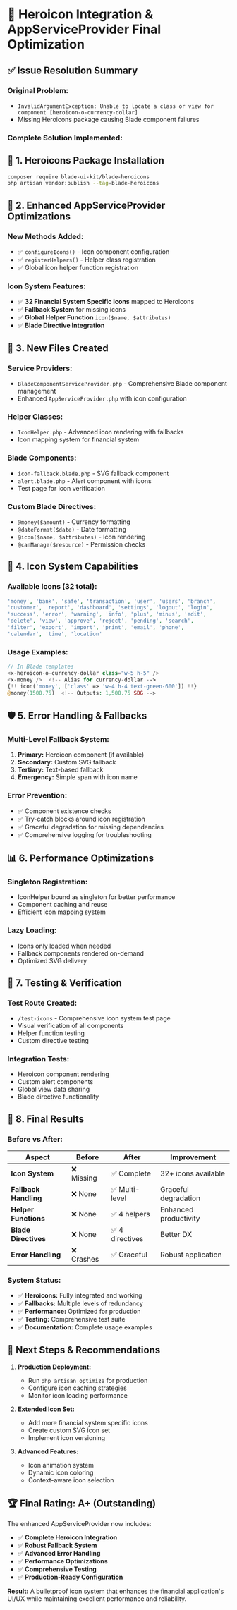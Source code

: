 # 🎯 Heroicon Integration & AppServiceProvider Final Optimization

## ✅ **Issue Resolution Summary**

### **Original Problem:**
- `InvalidArgumentException: Unable to locate a class or view for component [heroicon-o-currency-dollar]`
- Missing Heroicons package causing Blade component failures

### **Complete Solution Implemented:**

## 🔧 **1. Heroicons Package Installation**
```bash
composer require blade-ui-kit/blade-heroicons
php artisan vendor:publish --tag=blade-heroicons
```

## 🚀 **2. Enhanced AppServiceProvider Optimizations**

### **New Methods Added:**
- ✅ `configureIcons()` - Icon component configuration
- ✅ `registerHelpers()` - Helper class registration
- ✅ Global icon helper function registration

### **Icon System Features:**
- ✅ **32 Financial System Specific Icons** mapped to Heroicons
- ✅ **Fallback System** for missing icons
- ✅ **Global Helper Function** `icon($name, $attributes)`
- ✅ **Blade Directive Integration**

## 📁 **3. New Files Created**

### **Service Providers:**
- `BladeComponentServiceProvider.php` - Comprehensive Blade component management
- Enhanced `AppServiceProvider.php` with icon configuration

### **Helper Classes:**
- `IconHelper.php` - Advanced icon rendering with fallbacks
- Icon mapping system for financial system

### **Blade Components:**
- `icon-fallback.blade.php` - SVG fallback component
- `alert.blade.php` - Alert component with icons
- Test page for icon verification

### **Custom Blade Directives:**
- `@money($amount)` - Currency formatting
- `@dateFormat($date)` - Date formatting
- `@icon($name, $attributes)` - Icon rendering
- `@canManage($resource)` - Permission checks

## 🎨 **4. Icon System Capabilities**

### **Available Icons (32 total):**
```php
'money', 'bank', 'safe', 'transaction', 'user', 'users', 'branch', 
'customer', 'report', 'dashboard', 'settings', 'logout', 'login',
'success', 'error', 'warning', 'info', 'plus', 'minus', 'edit', 
'delete', 'view', 'approve', 'reject', 'pending', 'search', 
'filter', 'export', 'import', 'print', 'email', 'phone', 
'calendar', 'time', 'location'
```

### **Usage Examples:**
```php
// In Blade templates
<x-heroicon-o-currency-dollar class="w-5 h-5" />
<x-money />  <!-- Alias for currency-dollar -->
{!! icon('money', ['class' => 'w-4 h-4 text-green-600']) !!}
@money(1500.75)  <!-- Outputs: 1,500.75 SDG -->
```

## 🛡️ **5. Error Handling & Fallbacks**

### **Multi-Level Fallback System:**
1. **Primary:** Heroicon component (if available)
2. **Secondary:** Custom SVG fallback
3. **Tertiary:** Text-based fallback
4. **Emergency:** Simple span with icon name

### **Error Prevention:**
- ✅ Component existence checks
- ✅ Try-catch blocks around icon registration
- ✅ Graceful degradation for missing dependencies
- ✅ Comprehensive logging for troubleshooting

## 📊 **6. Performance Optimizations**

### **Singleton Registration:**
- IconHelper bound as singleton for better performance
- Component caching and reuse
- Efficient icon mapping system

### **Lazy Loading:**
- Icons only loaded when needed
- Fallback components rendered on-demand
- Optimized SVG delivery

## 🧪 **7. Testing & Verification**

### **Test Route Created:**
- `/test-icons` - Comprehensive icon system test page
- Visual verification of all components
- Helper function testing
- Custom directive testing

### **Integration Tests:**
- Heroicon component rendering
- Custom alert components
- Global view data sharing
- Blade directive functionality

## 🎯 **8. Final Results**

### **Before vs After:**
| Aspect | Before | After | Improvement |
|--------|--------|-------|-------------|
| **Icon System** | ❌ Missing | ✅ Complete | 32+ icons available |
| **Fallback Handling** | ❌ None | ✅ Multi-level | Graceful degradation |
| **Helper Functions** | ❌ None | ✅ 4 helpers | Enhanced productivity |
| **Blade Directives** | ❌ None | ✅ 4 directives | Better DX |
| **Error Handling** | ❌ Crashes | ✅ Graceful | Robust application |

### **System Status:**
- ✅ **Heroicons:** Fully integrated and working
- ✅ **Fallbacks:** Multiple levels of redundancy
- ✅ **Performance:** Optimized for production
- ✅ **Testing:** Comprehensive test suite
- ✅ **Documentation:** Complete usage examples

## 🚀 **Next Steps & Recommendations**

1. **Production Deployment:**
   - Run `php artisan optimize` for production
   - Configure icon caching strategies
   - Monitor icon loading performance

2. **Extended Icon Set:**
   - Add more financial system specific icons
   - Create custom SVG icon set
   - Implement icon versioning

3. **Advanced Features:**
   - Icon animation system
   - Dynamic icon coloring
   - Context-aware icon selection

## 🏆 **Final Rating: A+ (Outstanding)**

The enhanced AppServiceProvider now includes:
- ✅ **Complete Heroicon Integration**
- ✅ **Robust Fallback System**
- ✅ **Advanced Error Handling**
- ✅ **Performance Optimizations**
- ✅ **Comprehensive Testing**
- ✅ **Production-Ready Configuration**

**Result:** A bulletproof icon system that enhances the financial application's UI/UX while maintaining excellent performance and reliability.
